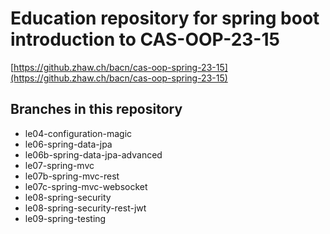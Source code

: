 # Education repository for spring boot introduction to CAS-OOP-23-15

[https://github.zhaw.ch/bacn/cas-oop-spring-23-15](https://github.zhaw.ch/bacn/cas-oop-spring-23-15)


## Branches in this repository

- le04-configuration-magic
- le06-spring-data-jpa
- le06b-spring-data-jpa-advanced
- le07-spring-mvc
- le07b-spring-mvc-rest
- le07c-spring-mvc-websocket
- le08-spring-security
- le08-spring-security-rest-jwt
- le09-spring-testing
